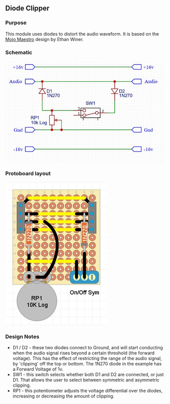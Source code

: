 ## Diode Clipper

### Purpose
This module uses diodes to distort the audio waveform. It is based on the [Mojo Maestro](https://audioxpress.com/article/you-can-diy-build-the-mojo-maestro) design by Ethan Winer.

### Schematic
![alt text](schematic.jpg)

### Protoboard layout
![alt text](protoboard.jpg)

### Design Notes
- D1 / D2 - these two diodes connect to Ground, and will start conducting when the audio signal rises beyond a certain threshold (the forward voltage). This has the effect of restricting the range of the audio signal, by 'clipping' off the top or bottom. The 1N270 diode in the example has a Forward Voltage of 1v.
- SW1 - this switch selects whether both D1 and D2 are connected, or just D1. That allows the user to select between symmetric and asymmetric clipping.
- RP1 - this potentiometer adjusts the voltage differential over the diodes, increasing or decreasing the amount of clipping.